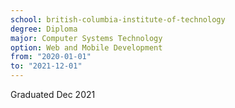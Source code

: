 ```yaml
---
school: british-columbia-institute-of-technology
degree: Diploma
major: Computer Systems Technology
option: Web and Mobile Development
from: "2020-01-01"
to: "2021-12-01"
---
```


Graduated Dec 2021